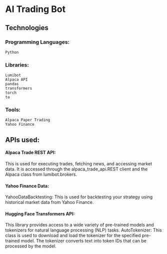 # AI Trading Bot



## Technologies

  ### Programming Languages: 
    Python
  ### Libraries:
    Lumibot
    Alpaca API
    pandas
    transformers
    torch
    ta
  ### Tools:
    Alpaca Paper Trading
    Yahoo Finance

## APIs used:

  #### Alpaca Trade REST API: 
  This is used for executing trades, fetching news, and accessing market data. It is accessed through the alpaca_trade_api.REST client and the Alpaca class from lumibot.brokers. 

  #### Yahoo Finance Data:
  YahooDataBacktesting: This is used for backtesting your strategy using historical market data from Yahoo Finance.

 #### Hugging Face Transformers API:
  This library provides access to a wide variety of pre-trained models and tokenizers for natural language processing (NLP) tasks.
  AutoTokenizer: This class is used to download and load the tokenizer for the specified pre-trained model. The tokenizer converts text into token IDs that can be processed by the       model.
